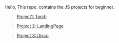Hello, This repo. contains the JS projects for beginner.

> [Project1: Torch](https://github.com/AlokMishra051298/JS-Projects-Beginners-/tree/Torch/Torch)

> [Project 2: LandingPage](https://github.com/AlokMishra051298/JS-Projects-Beginners-/tree/LandingPage/Landing_Page)

> [Project 3: Disco](https://github.com/AlokMishra051298/JS-Projects-Beginners-/tree/Disco/Disco)
